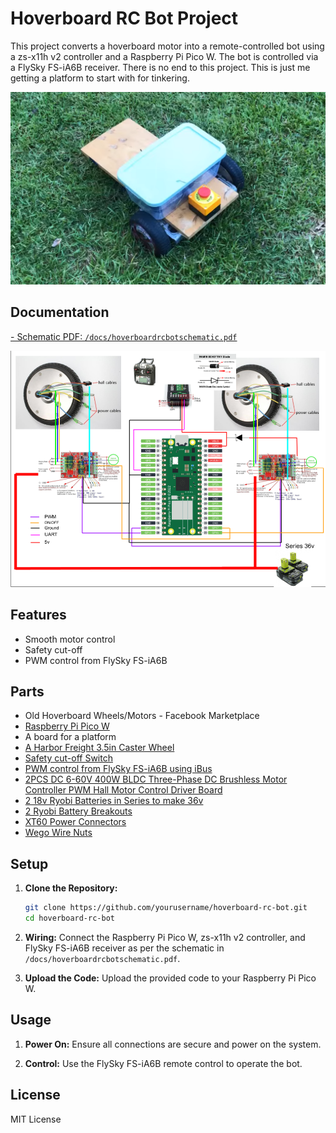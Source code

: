 # Hoverboard RC Bot Project

This project converts a hoverboard motor into a remote-controlled bot using a zs-x11h v2 controller and a Raspberry Pi Pico W. The bot is controlled via a FlySky FS-iA6B receiver.  There is no end to this project.  This is just me getting a platform to start with for tinkering.

![botpic](docs/hoverboardrcbot.png)


## Documentation
[- Schematic PDF: `/docs/hoverboardrcbotschematic.pdf`](docs/hoverboardrcbotschematic.pdf)

![Hoverboard RC Bot](docs/hoverboardrcbotschematic.png)

## Features

- Smooth motor control
- Safety cut-off
- PWM control from FlySky FS-iA6B

## Parts

- Old Hoverboard Wheels/Motors - Facebook Marketplace
- [Raspberry Pi Pico W](https://www.amazon.com/Pico-Raspberry-Pre-Soldered-Dual-core-Processor/dp/B0BK9W4H2Q)
- A board for a platform
- [A Harbor Freight 3.5in Caster Wheel](https://www.harborfreight.com/3-12-in-rubber-swivel-caster-61650.html?utm_medium=email&utm_source=Flex_Engage&utm_campaign=Store_Order_Confirmation&transaction_id=102f3a4e0e8bd4a11dd457e9eafae8)
- [Safety cut-off Switch](https://www.amazon.com/gp/product/B0C39XTMQW)
- [PWM control from FlySky FS-iA6B using iBus](https://www.amazon.com/gp/product/B0744DPPL8)
- [2PCS DC 6-60V 400W BLDC Three-Phase DC Brushless Motor Controller PWM Hall Motor Control Driver Board](https://www.amazon.com/gp/product/B0B3WVQLSP)
- [2 18v Ryobi Batteries in Series to make 36v](https://www.homedepot.com/p/RYOBI-ONE-18V-Lithium-Ion-Starter-Kit-with-2-0-Ah-Battery-4-0-Ah-Battery-and-Charger-PSK106SB/327848851)
- [2 Ryobi Battery Breakouts](https://www.amazon.com/gp/product/B0C5QQHKG7)
- [XT60 Power Connectors](https://www.amazon.com/gp/product/B07Q2SJSZ1)
- [Wego Wire Nuts](https://www.amazon.com/Compact-Splicing-Connector-Assortment-221-2401/dp/B0CJ5QF3VX)
  



## Setup

1. **Clone the Repository:**
   ```bash
   git clone https://github.com/yourusername/hoverboard-rc-bot.git
   cd hoverboard-rc-bot
2. **Wiring:**
   Connect the Raspberry Pi Pico W, zs-x11h v2 controller, and FlySky FS-iA6B receiver as per the schematic in `/docs/hoverboardrcbotschematic.pdf`.

3. **Upload the Code:**
   Upload the provided code to your Raspberry Pi Pico W.

## Usage

1. **Power On:**
   Ensure all connections are secure and power on the system.

2. **Control:**
   Use the FlySky FS-iA6B remote control to operate the bot.



## License

MIT License
